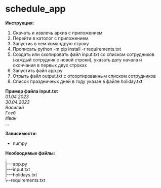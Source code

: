 # schedule_app

**Инструкция:**
  1. Скачать и извлечь архив с приложением
  2. Перейти в католог с приложением
  3. Запустиь в нем командрую строку
  4. Прописать python -m pip install -r requirements.txt
  5. Создать или скопировать файл input.txt со списком сотрудников (каждый сотрудник с новой строки), указать дату начала и окончания в первых двух строках
  6. Запустить файл app.py
  7. Отрыть файл output.txt с отсортированным списком сотрудников
  8. Список праздничных дней в году указан в файле holiday.txt

**Пример файла input.txt**  
*01.04.2023*  
*30.04.2023*  
*Василий*  
*Глеб*  
*Иван*  
*...*  

**Зависимости:**
 - numpy

**Необходимые файлы:**  
.  
|---app.py  
|---input.txt  
|---holidays.txt  
\\--requirements.txt  
